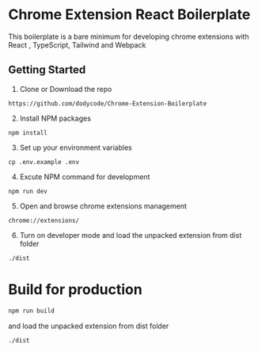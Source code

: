 # Chrome Extension React Boilerplate

This boilerplate is a bare minimum for developing chrome extensions with React , TypeScript, Tailwind and Webpack

## Getting Started

1. Clone or Download the repo

```
https://github.com/dodycode/Chrome-Extension-Boilerplate
```

2. Install NPM packages

```
npm install
```

3. Set up your environment variables

```
cp .env.example .env
```

4. Excute NPM command for development

```
npm run dev
```

5. Open and browse chrome extensions management

```
chrome://extensions/
```

6. Turn on developer mode and load the unpacked extension from dist folder

```
./dist
```

# Build for production

```bash
npm run build
```

and load the unpacked extension from dist folder

```
./dist
```

